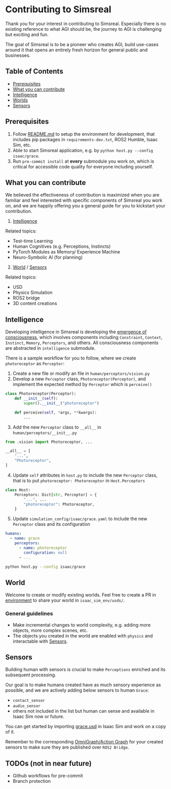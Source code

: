 # Contributing to Simsreal

Thank you for your interest in contributing to Simsreal. Especially there is no existing reference to what AGI should be, the journey to AGI is challenging but exciting and fun.

The goal of Simsreal is to be a pioneer who creates AGI, build use-cases around it that opens an entirely fresh horizon for general public and businesses.

## Table of Contents
- [Prerequisites](#prerequisites)
- [What you can contribute](#what-you-can-contribute)
- [Intelligence](#intelligence)
- [Worlds](#world)
- [Sensors](#sensors)

## Prerequisites
1. Follow [README.md](README.md) to setup the environment for development, that includes pip packages in `requirements-dev.txt`, ROS2 Humble, Isaac Sim, etc.
2. Able to start Simsreal application, e.g. by `python host.py --config isaac/grace`.
3. Run `pre-commit install` at **every** submodule you work on, which is critical for accessible code quality for everyone including yourself.

## What you can contribute
We believed the effectiveness of contribution is maximized when you are familiar and feel interested with specific components of Simsreal you work on, and we are happily offering you a general guide for you to kickstart your contribution.

1. [Intelligence](#intelligence)

Related topics:
* Test-time Learning
* Human Cognitives (e.g. Perceptions, Instincts)
* PyTorch Modules as Memory/ Experience Machine
* Neuro-Symbolic AI (for planning)

2. [World](#world) / [Sensors](#sensors)

Related topics:
* USD
* Physics Simulation
* ROS2 bridge
* 3D content creations

## Intelligence
Developing intelligence in Simsreal is developing the [emergence of consciousness](https://github.com/Simsreal/human/blob/main/src/images/flow_draft_2.png), which involves components including `Constraint`, `Context`, `Instinct`, `Memory`, `Perceptors`, and others. All consciousness components are abstracted in `intelligence` submodule.

There is a sample workflow for you to follow, where we create `photoreceptor` as `Perceptor`:

1. Create a new file or modify an file in `human/perceptors/vision.py`
2. Develop a new `Perceptor` class, `Photoreceptor(Perceptor)`, and implement the expected method by `Perceptor` which is `perceive()`
```python
class Photoreceptor(Perceptor):
    def __init__(self):
        super().__init__("photoreceptor")

    def perceive(self, *args, **kwargs):
        ...
```

3. Add the new `Perceptor` class to `__all__` in `human/perceptors/__init__.py`
```python
from .vision import Photoreceptor, ...

__all__ = [
    "...",
    "Photoreceptor",
]
```

4. Update `self` attributes in `host.py` to include the new `Perceptor` class, that is to put `photoreceptor: Photoreceptor` in `Host.Perceptors`
```python
class Host:
    Perceptors: Dict[str, Perceptor] = {
        "...", ...
        "photoreceptor": Photoreceptor,
    }
```
5. Update `simulation_config/isaac/grace.yaml` to include the new `Perceptor` class and its configuration
```yaml
humans:
  - name: grace
    perceptors:
      - name: photoreceptor
        configuration: null
      - ...
```

```bash
python host.py --config isaac/grace
```


## World
Welcome to create or modify existing worlds. Feel free to create a PR in [environment](https://github.com/Simsreal/environment) to share your world in `isaac_sim_env/usds/`.

### General guidelines
* Make incremental changes to world complexity, e.g. adding more objects, more complex scenes, etc.
* The objects you created in the world are enabled with `physics` and interactable with [Sensors](#sensors).

## Sensors
Building human with sensors is crucial to make `Perceptions` enriched and its subsequent processing.

Our goal is to make humans created have as much sensory experience as possible, and we are actively adding below sensors to human `Grace`:
* `contact_sensor`
* `audio_sensor`
* others not included in the list but human can sense and available in Isaac Sim now or future.

You can get started by importing [grace.usd](https://github.com/Simsreal/environment/tree/main/isaac_sim_env/usds) in Isaac Sim and work on a copy of it.

Remember to the corresponding [OmniGraph/Action Graph](https://docs.omniverse.nvidia.com/isaacsim/latest/features/sensors_simulation/sensor_simulation_physics_sensors.html) for your created sensors to make sure they are published over `ROS2 Bridge`.

## TODOs (not in near future)
* Github workflows for pre-commit
* Branch protection
